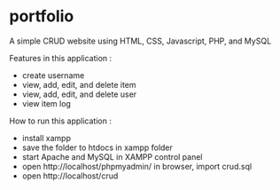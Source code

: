 # portfolio
A simple CRUD website using HTML, CSS, Javascript, PHP, and MySQL

Features in this application :
- create username
- view, add, edit, and delete item
- view, add, edit, and delete user
- view item log

How to run this application :
- install xampp
- save the folder to htdocs in xampp folder
- start Apache and MySQL in XAMPP control panel
- open http://localhost/phpmyadmin/ in browser, import crud.sql
- open http://localhost/crud
